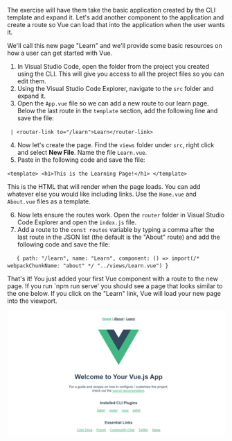The exercise will have them take the basic application created by the CLI template and expand it. Let's add another component to the application and create a route so Vue can load that into the application when the user wants it. 

We'll call this new page "Learn" and we'll provide some basic resources on how a user can get started with Vue.

1. In Visual Studio Code, open the folder from the project you created using the CLI. This will give you access to all the project files so you can edit them.
2. Using the Visual Studio Code Explorer, navigate to the `src` folder and expand it.
3. Open the `App.vue` file so we can add a new route to our learn page. Below the last route in the `template` section, add the following line and save the file:

` | <router-link to="/learn">Learn</router-link>`

4. Now let's create the page. Find the `views` folder under `src`, right click and select **New File**. Name the file `Learn.vue`.
5. Paste in the following code and save the file:
   
`<template>
    <h1>This is the Learning Page!</h1>
</template>`

This is the HTML that will render when the page loads. You can add whatever else you would like including links. Use the `Home.vue` and `About.vue` files as a template.

6. Now lets ensure the routes work. Open the `router` folder in Visual Studio Code Explorer and open the `index.js` file. 
7. Add a route to the `const routes` variable by typing a comma after the last route in the JSON list (the default is the "About" route) and add the following code and save the file:

`   {
    path: "/learn",
    name: "Learn",
        component: () =>
      import(/* webpackChunkName: "about" */ "../views/Learn.vue")
  }`

That's it! You just added your first Vue component with a route to the new page. If you run `npm run serve' you should see a page that looks similar to the one below. If you click on the "Learn" link, Vue will load your new page into the viewport.  

![Screenshot showing a browser with the web application loaded. The updated application shows the "Learn" menu item. ](media/Vue-SPA_03.png)